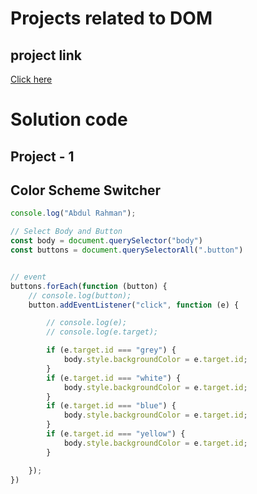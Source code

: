 # Projects related to DOM

## project link 
[Click here](https://github.com/abdulrahmans0414/MasteryJavaScript)

# Solution code 

## Project - 1 
## Color Scheme Switcher

```javascript
console.log("Abdul Rahman");

// Select Body and Button 
const body = document.querySelector("body")
const buttons = document.querySelectorAll(".button")


// event
buttons.forEach(function (button) {
    // console.log(button);
    button.addEventListener("click", function (e) {

        // console.log(e);
        // console.log(e.target);

        if (e.target.id === "grey") {
            body.style.backgroundColor = e.target.id;
        }
        if (e.target.id === "white") {
            body.style.backgroundColor = e.target.id;
        }
        if (e.target.id === "blue") {
            body.style.backgroundColor = e.target.id;
        }
        if (e.target.id === "yellow") {
            body.style.backgroundColor = e.target.id;
        }

    });
})
```